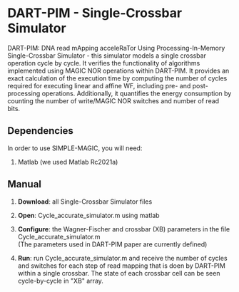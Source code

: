 # DART-PIM - Single-Crossbar Simulator
DART-PIM: DNA read mApping acceleRaTor Using Processing-In-Memory
Single-Crossbar Simulator - this simulator models a single crossbar operation cycle by cycle. It verifies the functionality of algorithms implemented using MAGIC NOR operations within DART-PIM. It provides an exact calculation of the execution time by computing the number of cycles required for executing linear and affine WF, including pre- and post-processing operations. Additionally, it quantifies the energy consumption by counting the number of write/MAGIC NOR switches and number of read bits.

## Dependencies
In order to use SIMPLE-MAGIC, you will need:
1. Matlab (we used Matlab Rc2021a)

## Manual
1. **Download**: all Single-Crossbar Simulator files

2. **Open**: Cycle_accurate_simulator.m using matlab

3. **Configure**: the Wagner-Fischer and crossbar (XB) parameters in the file Cycle_accurate_simulator.m  
(The parameters used in DART-PIM paper are currently defined)

4. **Run**: run Cycle_accurate_simulator.m and receive the number of cycles and switches for each step of read mapping that is doen by DART-PIM within a single crossbar.
The state of each crossbar cell can be seen cycle-by-cycle in "XB" array.
